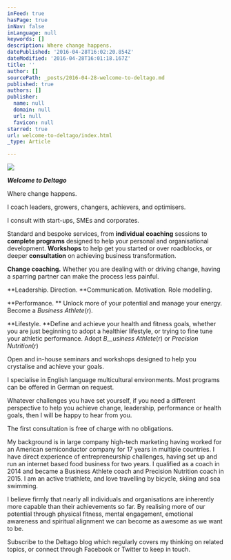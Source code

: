 ```yaml
---
inFeed: true
hasPage: true
inNav: false
inLanguage: null
keywords: []
description: Where change happens.
datePublished: '2016-04-28T16:02:20.854Z'
dateModified: '2016-04-28T16:01:18.167Z'
title: ''
author: []
sourcePath: _posts/2016-04-28-welcome-to-deltago.md
published: true
authors: []
publisher:
  name: null
  domain: null
  url: null
  favicon: null
starred: true
url: welcome-to-deltago/index.html
_type: Article

---
```

![](https://the-grid-user-content.s3-us-west-2.amazonaws.com/6686ee69-ec5c-45c1-b2c6-05c89f8f06f0.png)

**_Welcome to Deltago_**

Where change happens.

I coach leaders, growers, changers, achievers, and optimisers. 

I consult with start-ups, SMEs and corporates.

Standard and bespoke services, from **individual coaching** sessions to **complete programs** designed to help your personal and organisational development. **Workshops** to help get you started or over roadblocks, or deeper **consultation** on achieving business transformation.

**Change coaching.** Whether you are dealing with or driving change, having a sparring partner can make the process less painful.

**Leadership. Direction. **Communication. Motivation. Role modelling.

**Performance. ** Unlock more of your potential and manage your energy. Become a _Business Athlete_(r)_._

**Lifestyle. **Define and achieve your health and fitness goals, whether you are just beginning to adopt a healthier lifestyle, or trying to fine tune your athletic performance. Adopt _B__usiness Athlete_(r) or _Precision Nutrition_(r)

Open and in-house seminars and workshops designed to help you crystalise and achieve your goals.

I specialise in English language multicultural environments. Most programs can be offered in German on request.

Whatever challenges you have set yourself, if you need a different perspective to help you achieve change, leadership, performance or health goals, then I will be happy to hear from you.

The first consultation is free of charge with no obligations.

My background is in large company high-tech marketing having worked for an American semiconductor company for 17 years in multiple countries. I have direct experience of entrepreneurship challenges, having set up and run an internet based food business for two years. I qualified as a coach in 2014 and became a Business Athlete coach and Precision Nutrition coach in 2015\. I am an active triathlete, and love travelling by bicycle, skiing and sea swimming.

I believe firmly that nearly all individuals and organisations are inherently more capable than their achievements so far. By realising more of our potential through physical fitness, mental engagement, emotional awareness and spiritual alignment we can become as awesome as we want to be.

Subscribe to the Deltago blog which regularly covers my thinking on related topics, or connect through Facebook or Twitter to keep in touch.